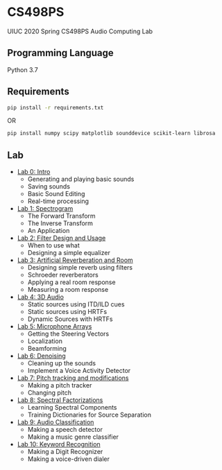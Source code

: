 # CS498PS

UIUC 2020 Spring CS498PS Audio Computing Lab

## Programming Language

Python 3.7

## Requirements

```sh
pip install -r requirements.txt
```

OR

```sh
pip install numpy scipy matplotlib sounddevice scikit-learn librosa
```

## Lab

* [Lab 0: Intro](Lab_0.ipynb)
    * Generating and playing basic sounds
    * Saving sounds
    * Basic Sound Editing
    * Real-time processing
* [Lab 1: Spectrogram](Lab_1.ipynb)
    * The Forward Transform
    * The Inverse Transform
    * An Application
* [Lab 2: Filter Design and Usage](Lab_2.ipynb)
    * When to use what
    * Designing a simple equalizer
* [Lab 3: Artificial Reverberation and Room](Lab_3.ipynb)
    * Designing simple reverb using filters
    * Schroeder reverberators
    * Applying a real room response
    * Measuring a room response
* [Lab 4: 3D Audio](Lab_4.ipynb)
    * Static sources using ITD/ILD cues
    * Static sources using HRTFs
    * Dynamic Sources with HRTFs
* [Lab 5: Microphone Arrays](Lab_5.ipynb)
    * Getting the Steering Vectors
    * Localization
    * Beamforming
* [Lab 6: Denoising](Lab_6.ipynb)
    * Cleaning up the sounds
    * Implement a Voice Activity Detector
* [Lab 7: Pitch tracking and modifications](Lab_7.ipynb)
    * Making a pitch tracker
    * Changing pitch
* [Lab 8: Spectral Factorizations](Lab_8.ipynb)
    * Learning Spectral Components
    * Training Dictionaries for Source Separation
* [Lab 9: Audio Classification](Lab_9.ipynb)
    * Making a speech detector
    * Making a music genre classifier
* [Lab 10: Keyword Recognition](Lab_10.ipynb)
    * Making a Digit Recognizer
    * Making a voice-driven dialer
